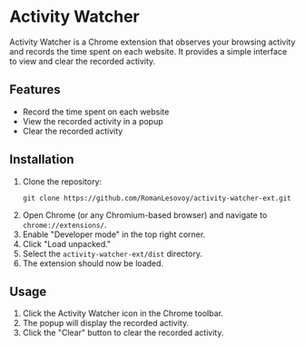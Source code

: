 # Activity Watcher

Activity Watcher is a Chrome extension that observes your browsing activity and records the time spent on each website. It provides a simple interface to view and clear the recorded activity.

## Features

- Record the time spent on each website
- View the recorded activity in a popup
- Clear the recorded activity

## Installation

1. Clone the repository:
   ```
   git clone https://github.com/RomanLesovoy/activity-watcher-ext.git
   ```
2. Open Chrome (or any Chromium-based browser) and navigate to `chrome://extensions/`.
3. Enable "Developer mode" in the top right corner.
4. Click "Load unpacked."
5. Select the `activity-watcher-ext/dist` directory.
6. The extension should now be loaded.

## Usage

1. Click the Activity Watcher icon in the Chrome toolbar.
2. The popup will display the recorded activity.
3. Click the "Clear" button to clear the recorded activity.

